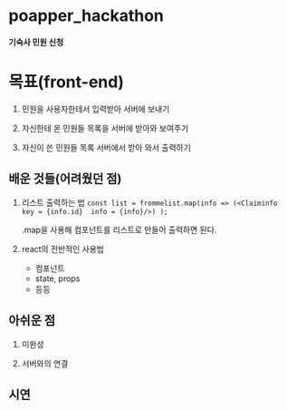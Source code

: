 # poapper_hackathon
   **기숙사 민원 신청**
# 목표(front-end)
1. 민원을 사용자한테서 입력받아 서버에 보내기

2. 자신한테 온 민원들 목록을 서버에  받아와 보여주기

3. 자신이 쓴 민원들 목록 서버에서 받아 와서 출력하기

## 배운 것들(어려웠던 점)


1.   리스트 출력하는 법
`const list = frommelist.map(info => (<Claiminfo  key = {info.id}  info = {info}/>)
);`

      .map을 사용해 컴포넌트를 리스트로 만들어 출력하면 된다.

2.  react의 전반적인 사용법
       * 컴포넌트
       * state, props
       * 등등 

## 아쉬운 점
1. 미완성

2. 서버와의 연결

## 시연
